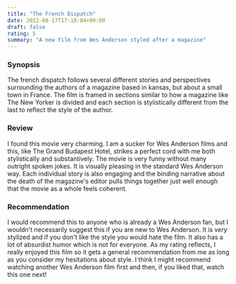 ```yaml
---
title: "The French Dispatch"
date: 2022-08-17T17:18:04+09:00
draft: false
rating: 5
summary: "A new film from Wes Anderson styled after a magazine"
---
```


### Synopsis
The french dispatch follows several different stories and perspectives surrounding the authors of a magazine based in kansas, but about
a small town in France. The film is framed in sections similar to how a magazine like The New Yorker is divided and each section is
stylistically different from the last to reflect the style of the author.

### Review
I found this movie very charming. I am a sucker for Wes Anderson films and this, like The Grand Budapest Hotel, strikes a perfect cord with
me both stylistically and substantively. The movie is very funny without many outright spoken jokes. It is visually pleasing in the standard
Wes Anderson way. Each individual story is also engaging and the binding narrative about the death of the magazine's editor pulls things
together just well enough that the movie as a whole feels coherent.

### Recommendation
I would recommend this to anyone who is already a Wes Anderson fan, but I wouldn't necessarily suggest this if you are new to Wes Anderson.
It is _very_ stylized and if you don't like the style you would hate the film. It also has a lot of absurdist humor which is not for everyone.
As my rating reflects, I really enjoyed this film so it gets a general recommendation from me as long as you consider my hesitations about
style. I think I might recommend watching another Wes Anderson film first and then, if you liked that, watch this one next!
